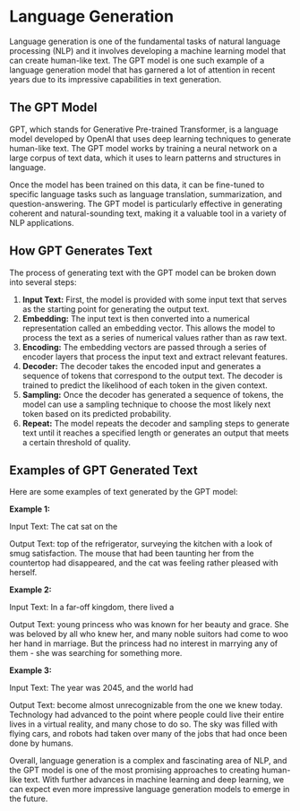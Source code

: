 # Language Generation

Language generation is one of the fundamental tasks of natural language processing (NLP) and it involves developing a machine learning model that can create human-like text. The GPT model is one such example of a language generation model that has garnered a lot of attention in recent years due to its impressive capabilities in text generation.

## The GPT Model

GPT, which stands for Generative Pre-trained Transformer, is a language model developed by OpenAI that uses deep learning techniques to generate human-like text. The GPT model works by training a neural network on a large corpus of text data, which it uses to learn patterns and structures in language.

Once the model has been trained on this data, it can be fine-tuned to specific language tasks such as language translation, summarization, and question-answering. The GPT model is particularly effective in generating coherent and natural-sounding text, making it a valuable tool in a variety of NLP applications.

## How GPT Generates Text

The process of generating text with the GPT model can be broken down into several steps:

1. **Input Text:** First, the model is provided with some input text that serves as the starting point for generating the output text.
2. **Embedding:** The input text is then converted into a numerical representation called an embedding vector. This allows the model to process the text as a series of numerical values rather than as raw text.
3. **Encoding:** The embedding vectors are passed through a series of encoder layers that process the input text and extract relevant features.
4. **Decoder:** The decoder takes the encoded input and generates a sequence of tokens that correspond to the output text. The decoder is trained to predict the likelihood of each token in the given context.
5. **Sampling:** Once the decoder has generated a sequence of tokens, the model can use a sampling technique to choose the most likely next token based on its predicted probability.
6. **Repeat:** The model repeats the decoder and sampling steps to generate text until it reaches a specified length or generates an output that meets a certain threshold of quality.

## Examples of GPT Generated Text

Here are some examples of text generated by the GPT model:

**Example 1:**

Input Text: The cat sat on the

Output Text: top of the refrigerator, surveying the kitchen with a look of smug satisfaction. The mouse that had been taunting her from the countertop had disappeared, and the cat was feeling rather pleased with herself.

**Example 2:**

Input Text: In a far-off kingdom, there lived a

Output Text: young princess who was known for her beauty and grace. She was beloved by all who knew her, and many noble suitors had come to woo her hand in marriage. But the princess had no interest in marrying any of them - she was searching for something more.

**Example 3:**

Input Text: The year was 2045, and the world had

Output Text: become almost unrecognizable from the one we knew today. Technology had advanced to the point where people could live their entire lives in a virtual reality, and many chose to do so. The sky was filled with flying cars, and robots had taken over many of the jobs that had once been done by humans.

Overall, language generation is a complex and fascinating area of NLP, and the GPT model is one of the most promising approaches to creating human-like text. With further advances in machine learning and deep learning, we can expect even more impressive language generation models to emerge in the future.
